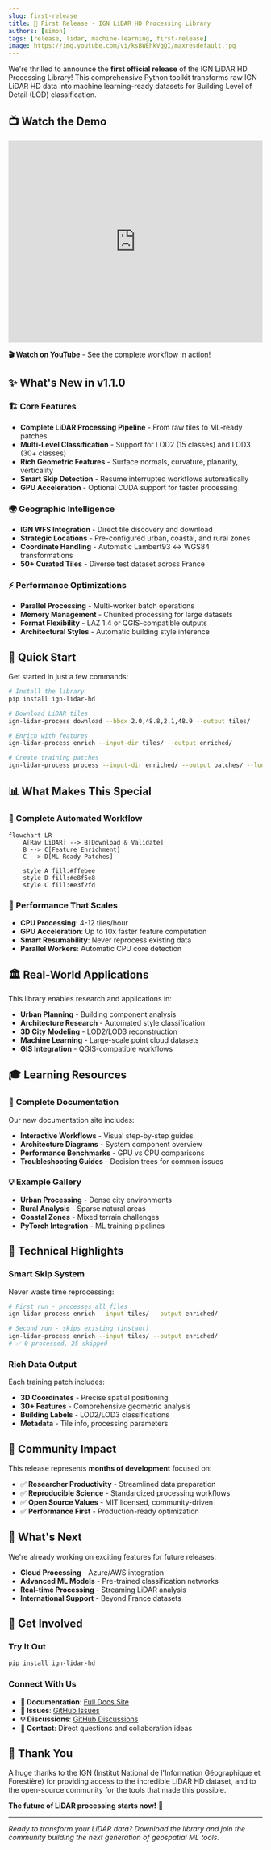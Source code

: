 ```yaml
---
slug: first-release
title: 🎉 First Release - IGN LiDAR HD Processing Library
authors: [simon]
tags: [release, lidar, machine-learning, first-release]
image: https://img.youtube.com/vi/ksBWEhkVqQI/maxresdefault.jpg
---
```


We're thrilled to announce the **first official release** of the IGN LiDAR HD Processing Library! This comprehensive Python toolkit transforms raw IGN LiDAR HD data into machine learning-ready datasets for Building Level of Detail (LOD) classification.

## 📺 Watch the Demo

<iframe 
  width="100%" 
  height="400" 
  src="https://www.youtube.com/embed/ksBWEhkVqQI" 
  title="IGN LiDAR HD Processing Demo" 
  frameborder="0" 
  allow="accelerometer; autoplay; clipboard-write; encrypted-media; gyroscope; picture-in-picture" 
  allowfullscreen>
</iframe>

**[🎬 Watch on YouTube](https://youtu.be/ksBWEhkVqQI)** - See the complete workflow in action!

<!--truncate-->

## ✨ What's New in v1.1.0

### 🏗️ **Core Features**

- **Complete LiDAR Processing Pipeline** - From raw tiles to ML-ready patches
- **Multi-Level Classification** - Support for LOD2 (15 classes) and LOD3 (30+ classes)
- **Rich Geometric Features** - Surface normals, curvature, planarity, verticality
- **Smart Skip Detection** - Resume interrupted workflows automatically
- **GPU Acceleration** - Optional CUDA support for faster processing

### 🌍 **Geographic Intelligence**

- **IGN WFS Integration** - Direct tile discovery and download
- **Strategic Locations** - Pre-configured urban, coastal, and rural zones
- **Coordinate Handling** - Automatic Lambert93 ↔ WGS84 transformations
- **50+ Curated Tiles** - Diverse test dataset across France

### ⚡ **Performance Optimizations**

- **Parallel Processing** - Multi-worker batch operations
- **Memory Management** - Chunked processing for large datasets
- **Format Flexibility** - LAZ 1.4 or QGIS-compatible outputs
- **Architectural Styles** - Automatic building style inference

## 🎯 Quick Start

Get started in just a few commands:

```bash
# Install the library
pip install ign-lidar-hd

# Download LiDAR tiles
ign-lidar-process download --bbox 2.0,48.8,2.1,48.9 --output tiles/

# Enrich with features
ign-lidar-process enrich --input-dir tiles/ --output enriched/

# Create training patches
ign-lidar-process process --input-dir enriched/ --output patches/ --lod-level LOD2
```

## 📊 What Makes This Special

### 🔄 Complete Automated Workflow

```mermaid
flowchart LR
    A[Raw LiDAR] --> B[Download & Validate]
    B --> C[Feature Enrichment]
    C --> D[ML-Ready Patches]

    style A fill:#ffebee
    style D fill:#e8f5e8
    style C fill:#e3f2fd
```

### 🚀 Performance That Scales

- **CPU Processing**: 4-12 tiles/hour
- **GPU Acceleration**: Up to 10x faster feature computation
- **Smart Resumability**: Never reprocess existing data
- **Parallel Workers**: Automatic CPU core detection

## 🏛️ Real-World Applications

This library enables research and applications in:

- **Urban Planning** - Building component analysis
- **Architecture Research** - Automated style classification
- **3D City Modeling** - LOD2/LOD3 reconstruction
- **Machine Learning** - Large-scale point cloud datasets
- **GIS Integration** - QGIS-compatible workflows

## 🎓 Learning Resources

### 📖 **Complete Documentation**

Our new documentation site includes:

- **Interactive Workflows** - Visual step-by-step guides
- **Architecture Diagrams** - System component overview
- **Performance Benchmarks** - GPU vs CPU comparisons
- **Troubleshooting Guides** - Decision trees for common issues

### 💡 **Example Gallery**

- **Urban Processing** - Dense city environments
- **Rural Analysis** - Sparse natural areas
- **Coastal Zones** - Mixed terrain challenges
- **PyTorch Integration** - ML training pipelines

## 🔧 Technical Highlights

### Smart Skip System

Never waste time reprocessing:

```bash
# First run - processes all files
ign-lidar-process enrich --input tiles/ --output enriched/

# Second run - skips existing (instant)
ign-lidar-process enrich --input tiles/ --output enriched/
# ✅ 0 processed, 25 skipped
```

### Rich Data Output

Each training patch includes:

- **3D Coordinates** - Precise spatial positioning
- **30+ Features** - Comprehensive geometric analysis
- **Building Labels** - LOD2/LOD3 classifications
- **Metadata** - Tile info, processing parameters

## 🌟 Community Impact

This release represents **months of development** focused on:

- ✅ **Researcher Productivity** - Streamlined data preparation
- ✅ **Reproducible Science** - Standardized processing workflows
- ✅ **Open Source Values** - MIT licensed, community-driven
- ✅ **Performance First** - Production-ready optimization

## 🚀 What's Next

We're already working on exciting features for future releases:

- **Cloud Processing** - Azure/AWS integration
- **Advanced ML Models** - Pre-trained classification networks
- **Real-time Processing** - Streaming LiDAR analysis
- **International Support** - Beyond France datasets

## 🤝 Get Involved

### Try It Out

```bash
pip install ign-lidar-hd
```

### Connect With Us

- **📖 Documentation**: [Full Docs Site](../)
- **🐛 Issues**: [GitHub Issues](https://github.com/sducournau/IGN_LIDAR_HD_DATASET/issues)
- **💡 Discussions**: [GitHub Discussions](https://github.com/sducournau/IGN_LIDAR_HD_DATASET/discussions)
- **📧 Contact**: Direct questions and collaboration ideas

## 🎉 Thank You

A huge thanks to the IGN (Institut National de l'Information Géographique et Forestière) for providing access to the incredible LiDAR HD dataset, and to the open-source community for the tools that made this possible.

**The future of LiDAR processing starts now!** 🚀

---

_Ready to transform your LiDAR data? Download the library and join the community building the next generation of geospatial ML tools._
